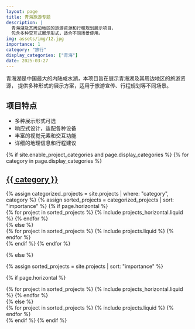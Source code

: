 ```yaml
---
layout: page
title: 青海旅游专题
description: |
  青海湖及其周边地区的旅游资源和行程规划展示项目，
  包含多种交互式展示形式，适合不同场景使用。
img: assets/img/12.jpg
importance: 1
category: "旅行"
display_categories: ["青海"]
date: 2025-03-27
---
```


青海湖是中国最大的内陆咸水湖，本项目旨在展示青海湖及其周边地区的旅游资源，
提供多种形式的展示方案，适用于旅游宣传、行程规划等不同场景。

## 项目特点

- 多种展示形式可选
- 响应式设计，适配各种设备
- 丰富的视觉元素和交互功能
- 详细的地理信息和行程建议

<!-- pages/projects.md -->
<div class="projects">
{% if site.enable_project_categories and page.display_categories %}
  <!-- Display categorized projects -->
  {% for category in page.display_categories %}
  <a id="{{ category }}" href=".#{{ category }}">
    <h2 class="category">{{ category }}</h2>
  </a>
  {% assign categorized_projects = site.projects | where: "category", category %}
  {% assign sorted_projects = categorized_projects | sort: "importance" %}
  <!-- Generate cards for each project -->
  {% if page.horizontal %}
  <div class="container">
    <div class="row row-cols-1 row-cols-md-2">
    {% for project in sorted_projects %}
      {% include projects_horizontal.liquid %}
    {% endfor %}
    </div>
  </div>
  {% else %}
  <div class="row row-cols-1 row-cols-md-3">
    {% for project in sorted_projects %}
      {% include projects.liquid %}
    {% endfor %}
  </div>
  {% endif %}
  {% endfor %}

{% else %}

<!-- Display projects without categories -->

{% assign sorted_projects = site.projects | sort: "importance" %}

  <!-- Generate cards for each project -->

{% if page.horizontal %}

  <div class="container">
    <div class="row row-cols-1 row-cols-md-2">
    {% for project in sorted_projects %}
      {% include projects_horizontal.liquid %}
    {% endfor %}
    </div>
  </div>
  {% else %}
  <div class="row row-cols-1 row-cols-md-3">
    {% for project in sorted_projects %}
      {% include projects.liquid %}
    {% endfor %}
  </div>
  {% endif %}
{% endif %}
</div>
